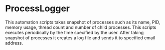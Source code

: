 # ProcessLogger
This automation scripts takes snapshot of processes such as its name, PID, memory usage, thread count and number of child processes. This scripts executes periodically by the time specified by the user. After taking snapshot of processes it creates a log file and sends it to specified email address.

